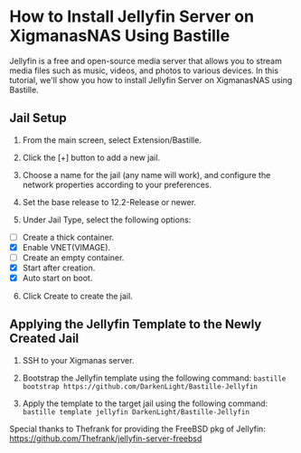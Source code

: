 # How to Install Jellyfin Server on XigmanasNAS Using Bastille

Jellyfin is a free and open-source media server that allows you to stream media files such as music, videos, and photos to various devices. In this tutorial, we'll show you how to install Jellyfin Server on XigmanasNAS using Bastille.

## Jail Setup

1. From the main screen, select Extension/Bastille.

2. Click the [+] button to add a new jail.

3. Choose a name for the jail (any name will work), and configure the network properties according to your preferences.

4. Set the base release to 12.2-Release or newer.

5. Under Jail Type, select the following options:
- [ ] Create a thick container.
- [x] Enable VNET(VIMAGE).
- [ ] Create an empty container.
- [x] Start after creation.
- [x] Auto start on boot.

6. Click Create to create the jail.

## Applying the Jellyfin Template to the Newly Created Jail

1. SSH to your Xigmanas server.

2. Bootstrap the Jellyfin template using the following command:
`bastille bootstrap https://github.com/DarkenLight/Bastille-Jellyfin`

3. Apply the template to the target jail using the following command:
`bastille template jellyfin DarkenLight/Bastille-Jellyfin`

Special thanks to Thefrank for providing the FreeBSD pkg of Jellyfin: https://github.com/Thefrank/jellyfin-server-freebsd

